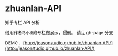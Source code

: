 # zhuanlan-API
知乎专栏 API 分析

借用作者`马小褂`的专栏做展示，侵删。
请见 gh-page 分支

DEMO： [http://jeasonstudio.github.io/zhuanlan-API/](http://jeasonstudio.github.io/zhuanlan-API/)
